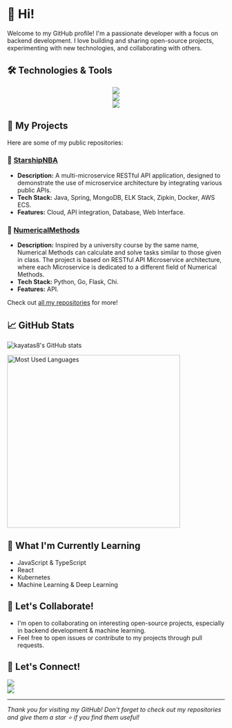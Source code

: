 # 👋 Hi!

Welcome to my GitHub profile! I'm a passionate developer with a focus on backend development. I love building and sharing open-source projects, experimenting with new technologies, and collaborating with others.

## 🛠️ Technologies & Tools

<div align="center">
    <img src="https://skillicons.dev/icons?i=java,python,cpp,go,cs,c,javascript,typescript" /><br>
    <img src="https://skillicons.dev/icons?i=spring,flask,docker,aws,mongodb,mysql,sqlite,git,github,elasticsearch,maven,postman,unity,react" /><br>
    <img src="https://skillicons.dev/icons?i=idea,pycharm,clion,vscode" /><br>
</div>
  
## 🚀 My Projects

Here are some of my public repositories:

### 🏀 [StarshipNBA](https://github.com/kayatsa8/StarshipNBA)
- **Description:** A multi-microservice RESTful API application, designed to demonstrate the use of microservice architecture by integrating various public APIs.
- **Tech Stack:** Java, Spring, MongoDB, ELK Stack, Zipkin, Docker, AWS ECS.
- **Features:** Cloud, API integration, Database, Web Interface.

### 🧮 [NumericalMethods](https://github.com/kayatsa8/NumericalMethods)
- **Description:** Inspired by a university course by the same name, Numerical Methods can calculate and solve tasks similar to those given in class.
The project is based on RESTful API Microservice architecture, where each Microservice is dedicated to a different field of Numerical Methods.
- **Tech Stack:** Python, Go, Flask, Chi.
- **Features:** API.

Check out [all my repositories](https://github.com/kayatsa8?tab=repositories) for more!

## 📈 GitHub Stats

![kayatas8's GitHub stats](https://github-readme-stats.vercel.app/api?username=kayatsa8&show_icons=true&theme=radical)
<!-- Most Used Languages -->
  <img src="https://github-readme-stats.vercel.app/api/top-langs/?username=kayatsa8&layout=compact&theme=radical" alt="Most Used Languages"  width="400"/>


## 🌱 What I'm Currently Learning

- JavaScript & TypeScript
- React
- Kubernetes
- Machine Learning & Deep Learning

## 👯 Let's Collaborate!

- I'm open to collaborating on interesting open-source projects, especially in backend development & machine learning.
- Feel free to open issues or contribute to my projects through pull requests.

## 💬 Let's Connect!

<div align="left"> 
  <a href="mailto:kayatsa8@gmail.com">
    <img src="https://img.shields.io/badge/Gmail-333333?style=for-the-badge&logo=gmail&logoColor=red" />
  </a>
  <br>
  <a href="https://www.linkedin.com/in/sagikayat/" target="_blank">
    <img src="https://img.shields.io/badge/LinkedIn-0077B5?style=for-the-badge&logo=linkedin&logoColor=white" target="_blank" />
  </a>
</div>


---

*Thank you for visiting my GitHub! Don't forget to check out my repositories and give them a star ⭐ if you find them useful!*
